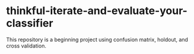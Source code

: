 # thinkful-iterate-and-evaluate-your-classifier
This repository is a beginning project using confusion matrix, holdout, and cross validation.
